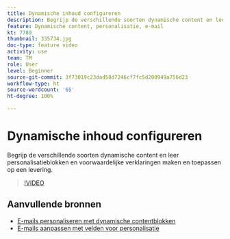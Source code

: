 ```yaml
---
title: Dynamische inhoud configureren
description: Begrijp de verschillende soorten dynamische content en leer personalisatieblokken en voorwaardelijke verklaringen maken en toepassen op een levering.
feature: Dynamische content, personalisatie, e-mail
kt: 7789
thumbnail: 335734.jpg
doc-type: feature video
activity: use
team: TM
role: User
level: Beginner
source-git-commit: 3f73019c23dad58d7246cf7fc5d200949a756d23
workflow-type: ht
source-wordcount: '65'
ht-degree: 100%

---
```


# Dynamische inhoud configureren

Begrijp de verschillende soorten dynamische content en leer personalisatieblokken en voorwaardelijke verklaringen maken en toepassen op een levering.

>[!VIDEO](https://video.tv.adobe.com/v/335734?quality=12)

## Aanvullende bronnen

* [E-mails personaliseren met dynamische contentblokken](/help/content-creation/personalize-using-dynamic-content-blocks.md)
* [E-mails aanpassen met velden voor personalisatie](/help/content-creation/personalize-emails-using-personalization-fields.md)
